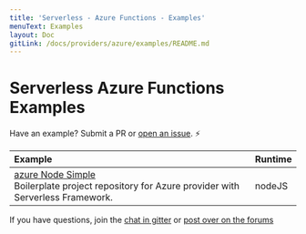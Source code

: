 ```yaml
---
title: 'Serverless - Azure Functions - Examples'
menuText: Examples
layout: Doc
gitLink: /docs/providers/azure/examples/README.md
---
```


# Serverless Azure Functions Examples

Have an example? Submit a PR or [open an issue](https://github.com/serverless/examples/issues). ⚡️

| Example | Runtime  |
|:--------------------------- |:-----|
| [azure Node Simple](https://github.com/serverless/examples/tree/master/azure-node-simple-http-endpoint) <br/> Boilerplate project repository for Azure provider with Serverless Framework. | nodeJS |

If you have questions, join the [chat in gitter](https://gitter.im/serverless/serverless) or [post over on the forums](https://forum.serverless.com/)
